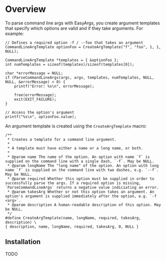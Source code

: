 # Overview

To parse command line args with EasyArgs, you create argument templates that specify which options are valid and if they take arguments. For example:

    // Defines a required option -f / --foo that takes an argument
    CommandLineArgTemplate optionFoo = CreateArgTemplate("f", "foo", 1, 1, NULL);
    
    CommandLineArgTemplate *templates = { &optionFoo };
    int numTemplates = sizeof(templates)/sizeof(templates[0]);

    char *errorMessage = NULL;
    if (ParseCommandLineArgs(argc, argv, templates, numTemplates, NULL, NULL, &errorMessage) < 0) {
        printf("Error: %s\n", errorMessage);
        
        free(errorMessage);
        exit(EXIT_FAILURE);
    }

    // Access the option's argument
    printf("%s\n", optionFoo.value);

An argument template is created using the `CreateArgTemplate` macro:

	/**
	 * Creates a template for a command line argument.
	 *
	 * A template must have either a name or a long name, or both.
	 *
	 * @param name The name of the option. An option with name `f` is supplied on the command line with a single dash, `-f`. May be NULL.
	 * @param longName The "long name" of the option. An option with long name `f` is supplied on the command line with two dashes, e.g. `--f`. May be NULL.
	 * @param required Whether this option must be supplied in order to successfully parse the args. If a required option is missing, `ParseCommandLineArgs` returns a negative value indiciating an error.
	 * @param takesArg Whether or not this option takes an argument. An option's argument is supplied immediately after the option, e.g. `-f <arg>`.
	 * @param description A human-readable description of this option. May be NULL.
	 */
	#define CreateArgTemplate(name, longName, required, takesArg, description) \
	{ description, name, longName, required, takesArg, 0, NULL }

## Installation

TODO

